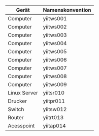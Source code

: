 | Gerät | Namenskonvention |
|-------|------------------|
| Computer | yiitws001 |
| Computer | yiitws002 |
| Computer | yiitws003 |
| Computer | yiitws004 |
| Computer | yiitws005 |
| Computer | yiitws006 |
| Computer | yiitws007 |
| Computer | yiitws008 |
| Computer | yiitws009 |
| Linux Server | yiitsr010 |
| Drucker | yiitpr011 |
| Switch | yiitsw012 |
| Router | yiitrt013 |
| Acesspoint | yiitap014 |
